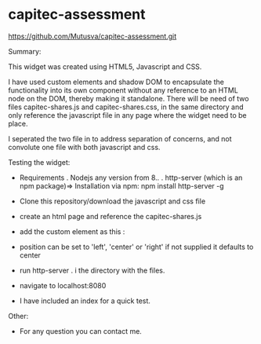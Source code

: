 # capitec-assessment

https://github.com/Mutusva/capitec-assessment.git

Summary:

This widget was created using  HTML5, Javascript and CSS.

I have used custom elements and shadow DOM to encapsulate the functionality into its own component without any reference to an HTML node on the DOM, 
thereby making it standalone.
There will be need of two files capitec-shares.js and capitec-shares.css, in the same directory and only reference the javascript file in any page where 
the widget need to be place.

I seperated the two file in to address separation of concerns, and not convolute one file with both javascript and css.

Testing the widget:

 - Requirements
   . Nodejs any version from 8.*.*
   . http-server (which is an npm package)=> Installation via npm: npm install http-server -g

 - Clone this repository/download the javascript and css file
 - create an html page and reference the capitec-shares.js
 - add the custom element as this : <share-calculator position="left"></share-calculator>
 - position can be set to 'left', 'center' or 'right' if not supplied it defaults to center
 - run http-server . i the directory with the files.
 - navigate to localhost:8080
 
 - I have included an index for a quick test.
 

Other:
- For any question you can contact me.
